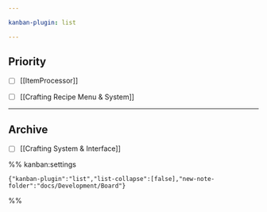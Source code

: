 ```yaml
---

kanban-plugin: list

---
```


## Priority

- [ ] [[ItemProcessor]]
- [ ] [[Crafting Recipe Menu & System]]


***

## Archive

- [ ] [[Crafting System & Interface]]

%% kanban:settings
```
{"kanban-plugin":"list","list-collapse":[false],"new-note-folder":"docs/Development/Board"}
```
%%
